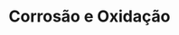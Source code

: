 ---
sigla: PEM5105
title: "Corrosão e Oxidação"
title_en: "Corrosion and Oxidation"

area:
    br: "97134 - Materiais Convencionais e Avançados"
    en: "97135 - Conventional and Advanced Materials"

teorica: 4
pratica: 0
estudos: 8
duracao: 15
total: 180
creditos: 12

docente: [celia]

objetivos:
    br: "A disciplina “Corrosão e Oxidação” visa propiciar aos alunos de Pós-Graduação o conhecimento dos aspectos fundamentais da Corrosão em meio aquoso e da Oxidação em gases secos dos metais e ligas metálicas. Com esta finalidade, são abordados os fundamentos tanto termodinâmicos como cinéticos destes processos e descritas as principais formas de ataque e as técnicas de proteção existentes. As metodologias empregadas para a avaliação da resistência à corrosão e à oxidação dos materiais são também abordadas. Esta disciplina se destina a alunos que desenvolvem trabalhos de pós-graduação na área de corrosão/oxidação bem como em outras áreas (desenvolvimento de novos materiais, revestimentos, desenvolvimento de processos)."
    en: "The course “Corrosion and oxidation” aims to provide to the students the knowledge of metallic corrosion fundamentals in aqueous solutions and dry gases. Thermodynamics and kinetics of corrosion are focused. The main forms of corrosion and protection methods are described. The techniques for corrosion damage evaluation are also detailed."

justificativa:
    br: "A corrosão e oxidação de materiais metálicas são fenômenos universais que ocorrem tanto na vida cotidiana como em todos os setores industriais, cada setor tendo seu grau de agressividade. Portanto, o conhecimento dos processos de corrosão/oxidação, mecanismos reacionais e fatores que os influenciam é de grande importância tanto para alunos envolvidos em desenvolvimento de materiais, como para futuros profissionais de setores industriais (utilidades públicas, transporte, produção...)."
    en: "The cost of corrosion is estimated to nearly 3% of the GNP for the industrialized countries. Thus, the knowledge of the mechanisms of corrosion, forms and methods of protection is very important, because corrosion is present not only in industrial environment (public utilities, transport, production…) but also in our daily life."

conteudo:
    br: | 
        1. Corrosão: Fundamentos Termodinâmicos: Reações de oxi-redução. Sistema redox em equilíbrio, Dupla camada elétrica, Potencial de eletrodo, Densidade de corrente de troca, Diagrama de Pourbaix.
        2. Corrosão: Fundamentos cinéticos: Sistema redox fora de equilíbrio, Sobrepotencial de ativação, Sobrepotencial de concentração, Teoria de potencial misto, Passivação
        3. Corrosão: Formas de corrosão. Uniforme, Galvânica, por Pites e Frestas, Intergranular, por Concentração diferencial, Seletiva, sob tensão, Fragilização pelo Hidrogênio
        4. Corrosão: Proteção contra a corrosão: Proteção catódica e anódica, Inibidores, Revestimentos Metálicos, Inorgânicos não-metálicos e Orgânicos.
        5. Oxidação: Fundamentos termodinâmicos: Diagramas de Ellingham, Diagramas de Espécies sob forma de vapor, Diagramas de estabilidade bi-dimensional isoterma.
        6. Oxidação: Mecanismos de oxidação: Defeitos nos produtos de oxidação, Óxidos tipo-n e tipo-p, Leis cinéticas de oxidação.
        7. Oxidação: Oxidação de metais puros, Oxidação de ligas.
    en: |
        1. Corrosion: Thermodynamics fundamentals: Oxidation-reduction reactions. Redox equilibrium, Electrical double layer, Electrode potential, Exchange current density, Pourbaix´diagrams.
        2. Corrosion: Kinetics fundamentals: Polarization, Activation overpotential, Diffusion overpotential, Mixed potential theory, Passivation.
        3. Corrosion: Forms of corrosion. Uniform, Galvanic, Pitting, Crevice, Intergranular, Differential concentration, Selective, Stress corrosion cracking, Hydrogen embrittlement
        4. Corrosion: Protection against corrosion: Cathodic protection, Anodic protection, Inhibitors, Coatings
        5. Oxidation: Thermodynamics fundamentals:  Ellingham´s diagram, Other equilibrium diagrams.
        6. Oxidation: Oxidation mechanisms: Defects, n-type and p-type oxides, Kinetics of oxidation.
        7. Oxidation: Oxidation of pure metals, Oxidation of alloys.

avaliacao:
    br: ""
    en: "A written exam (weight 2) + an oral presentation (weight 1)"

referencias:
    br: |
        1. A.R. Denaro. “Fundamentos de Eletroquímica”, Ed. Edgard Blucher, São Paulo, 1974.
        2. V. Gentil. “Corrosão”, Ed. LTC, 3a Ed. Rio de Janeiro, 1996.
        3. L.V. Ramanatham. “Corrosão e seu Controle”,Ed. Hemus, São Paulo.
        4. M.G. Fontana. “Corrosion Engineering”, Ed. MacGraw-Hill, 2nd Ed., 1978.
        5. L.L. Shreir. “Corrosion”, Ed. Newnes-Buterworths, London, 1976, 2v.
        6. J.M. West. “Electrodeposition and Corrosion Processes”, Ed. Van Nostrand Reinhold, 2nd Ed. London, 1971.
        7. M. Pourbaix. “Lições de Corrosão Eletroquímica”, Ed. CEBELCOR, Bruxelas, 3a Ed., 1978.
        8. Kubashewski and B.E. Hopkins. “Oxidation of Metals and Alloys”, Ed. Butterworths, London, 1953.
        9. N. Birks and G.H.Meier. “Introduction to High-Temperature Oxidation of Metals”. Ed. Edward Arnold, London, 1983.
        10. P. Kofstad. “High-Temperature Corrosion”, Ed. Elsevier Applied Science, London, 1988.
---